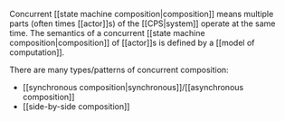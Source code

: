 Concurrent [[state machine composition|composition]] means multiple parts (often times [[actor]]s) of the [[CPS|system]] operate at the same time. The semantics of a concurrent [[state machine composition|composition]] of [[actor]]s is defined by a [[model of computation]].



There are many types/patterns of concurrent composition:
* [[synchronous composition|synchronous]]/[[asynchronous composition]]
* [[side-by-side composition]]